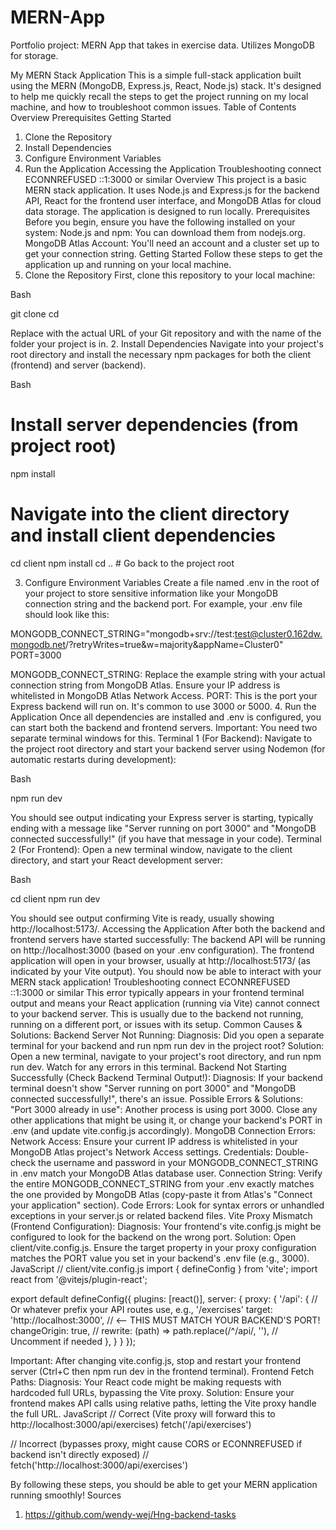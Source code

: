 # MERN-App
Portfolio project: MERN App that takes in exercise data. Utilizes MongoDB for storage.

My MERN Stack Application
This is a simple full-stack application built using the MERN (MongoDB, Express.js, React, Node.js) stack. It's designed to help me quickly recall the steps to get the project running on my local machine, and how to troubleshoot common issues.
Table of Contents
Overview
Prerequisites
Getting Started
1. Clone the Repository
2. Install Dependencies
3. Configure Environment Variables
4. Run the Application
Accessing the Application
Troubleshooting
connect ECONNREFUSED ::1:3000 or similar
Overview
This project is a basic MERN stack application. It uses Node.js and Express.js for the backend API, React for the frontend user interface, and MongoDB Atlas for cloud data storage. The application is designed to run locally.
Prerequisites
Before you begin, ensure you have the following installed on your system:
Node.js and npm: You can download them from nodejs.org.
MongoDB Atlas Account: You'll need an account and a cluster set up to get your connection string.
Getting Started
Follow these steps to get the application up and running on your local machine.
1. Clone the Repository
First, clone this repository to your local machine:

Bash


git clone <your-repository-url>
cd <your-project-folder>


Replace <your-repository-url> with the actual URL of your Git repository and <your-project-folder> with the name of the folder your project is in.
2. Install Dependencies
Navigate into your project's root directory and install the necessary npm packages for both the client (frontend) and server (backend).

Bash


# Install server dependencies (from project root)
npm install

# Navigate into the client directory and install client dependencies
cd client
npm install
cd .. # Go back to the project root


3. Configure Environment Variables
Create a file named .env in the root of your project to store sensitive information like your MongoDB connection string and the backend port.
For example, your .env file should look like this:



MONGODB_CONNECT_STRING="mongodb+srv://test:test@cluster0.162dw.mongodb.net/?retryWrites=true&w=majority&appName=Cluster0"
PORT=3000


MONGODB_CONNECT_STRING: Replace the example string with your actual connection string from MongoDB Atlas. Ensure your IP address is whitelisted in MongoDB Atlas Network Access.
PORT: This is the port your Express backend will run on. It's common to use 3000 or 5000.
4. Run the Application
Once all dependencies are installed and .env is configured, you can start both the backend and frontend servers.
Important: You need two separate terminal windows for this.
Terminal 1 (For Backend):
Navigate to the project root directory and start your backend server using Nodemon (for automatic restarts during development):

Bash


npm run dev


You should see output indicating your Express server is starting, typically ending with a message like "Server running on port 3000" and "MongoDB connected successfully!" (if you have that message in your code).
Terminal 2 (For Frontend):
Open a new terminal window, navigate to the client directory, and start your React development server:

Bash


cd client
npm run dev


You should see output confirming Vite is ready, usually showing http://localhost:5173/.
Accessing the Application
After both the backend and frontend servers have started successfully:
The backend API will be running on http://localhost:3000 (based on your .env configuration).
The frontend application will open in your browser, usually at http://localhost:5173/ (as indicated by your Vite output).
You should now be able to interact with your MERN stack application!
Troubleshooting
connect ECONNREFUSED ::1:3000 or similar
This error typically appears in your frontend terminal output and means your React application (running via Vite) cannot connect to your backend server. This is usually due to the backend not running, running on a different port, or issues with its setup.
Common Causes & Solutions:
Backend Server Not Running:
Diagnosis: Did you open a separate terminal for your backend and run npm run dev in the project root?
Solution: Open a new terminal, navigate to your project's root directory, and run npm run dev. Watch for any errors in this terminal.
Backend Not Starting Successfully (Check Backend Terminal Output!):
Diagnosis: If your backend terminal doesn't show "Server running on port 3000" and "MongoDB connected successfully!", there's an issue.
Possible Errors & Solutions:
"Port 3000 already in use": Another process is using port 3000. Close any other applications that might be using it, or change your backend's PORT in .env (and update vite.config.js accordingly).
MongoDB Connection Errors:
Network Access: Ensure your current IP address is whitelisted in your MongoDB Atlas project's Network Access settings.
Credentials: Double-check the username and password in your MONGODB_CONNECT_STRING in .env match your MongoDB Atlas database user.
Connection String: Verify the entire MONGODB_CONNECT_STRING from your .env exactly matches the one provided by MongoDB Atlas (copy-paste it from Atlas's "Connect your application" section).
Code Errors: Look for syntax errors or unhandled exceptions in your server.js or related backend files.
Vite Proxy Mismatch (Frontend Configuration):
Diagnosis: Your frontend's vite.config.js might be configured to look for the backend on the wrong port.
Solution: Open client/vite.config.js. Ensure the target property in your proxy configuration matches the PORT value you set in your backend's .env file (e.g., 3000).
JavaScript
// client/vite.config.js
import { defineConfig } from 'vite';
import react from '@vitejs/plugin-react';

export default defineConfig({
  plugins: [react()],
  server: {
    proxy: {
      '/api': { // Or whatever prefix your API routes use, e.g., '/exercises'
        target: 'http://localhost:3000', // <-- THIS MUST MATCH YOUR BACKEND'S PORT!
        changeOrigin: true,
        // rewrite: (path) => path.replace(/^\/api/, ''), // Uncomment if needed
      },
    }
  }
});


Important: After changing vite.config.js, stop and restart your frontend server (Ctrl+C then npm run dev in the frontend terminal).
Frontend Fetch Paths:
Diagnosis: Your React code might be making requests with hardcoded full URLs, bypassing the Vite proxy.
Solution: Ensure your frontend makes API calls using relative paths, letting the Vite proxy handle the full URL.
JavaScript
// Correct (Vite proxy will forward this to http://localhost:3000/api/exercises)
fetch('/api/exercises')

// Incorrect (bypasses proxy, might cause CORS or ECONNREFUSED if backend isn't directly exposed)
// fetch('http://localhost:3000/api/exercises')


By following these steps, you should be able to get your MERN application running smoothly!
Sources
1. https://github.com/wendy-wej/Hng-backend-tasks
